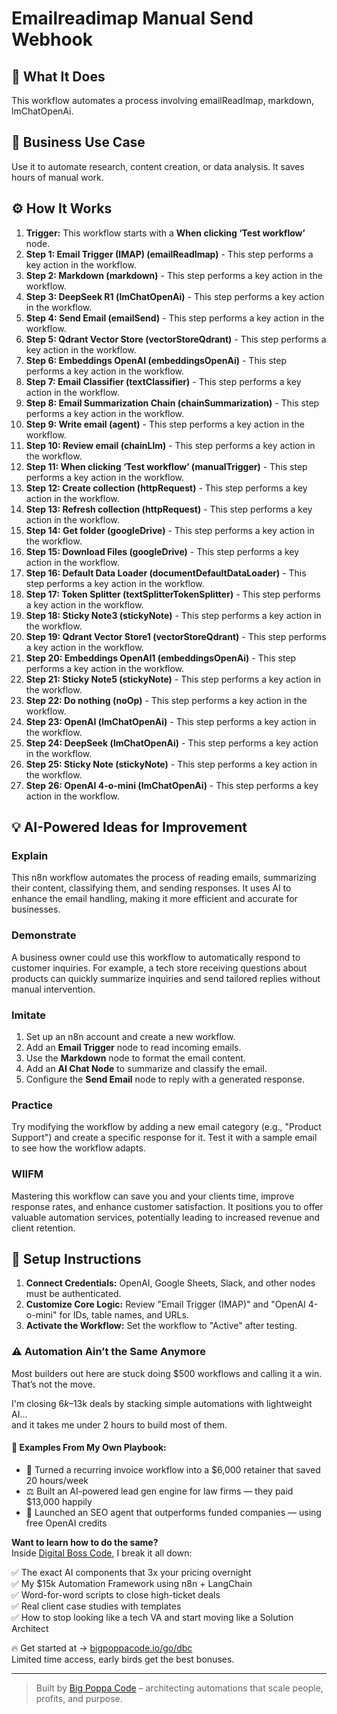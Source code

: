 # Emailreadimap Manual Send Webhook

## 🚀 What It Does
This workflow automates a process involving emailReadImap, markdown, lmChatOpenAi.

## 💼 Business Use Case
Use it to automate research, content creation, or data analysis. It saves hours of manual work.

## ⚙️ How It Works
1.  **Trigger:** This workflow starts with a **When clicking ‘Test workflow’** node.
2. **Step 1: Email Trigger (IMAP) (emailReadImap)** - This step performs a key action in the workflow.
3. **Step 2: Markdown (markdown)** - This step performs a key action in the workflow.
4. **Step 3: DeepSeek R1 (lmChatOpenAi)** - This step performs a key action in the workflow.
5. **Step 4: Send Email (emailSend)** - This step performs a key action in the workflow.
6. **Step 5: Qdrant Vector Store (vectorStoreQdrant)** - This step performs a key action in the workflow.
7. **Step 6: Embeddings OpenAI (embeddingsOpenAi)** - This step performs a key action in the workflow.
8. **Step 7: Email Classifier (textClassifier)** - This step performs a key action in the workflow.
9. **Step 8: Email Summarization Chain (chainSummarization)** - This step performs a key action in the workflow.
10. **Step 9: Write email (agent)** - This step performs a key action in the workflow.
11. **Step 10: Review email (chainLlm)** - This step performs a key action in the workflow.
12. **Step 11: When clicking ‘Test workflow’ (manualTrigger)** - This step performs a key action in the workflow.
13. **Step 12: Create collection (httpRequest)** - This step performs a key action in the workflow.
14. **Step 13: Refresh collection (httpRequest)** - This step performs a key action in the workflow.
15. **Step 14: Get folder (googleDrive)** - This step performs a key action in the workflow.
16. **Step 15: Download Files (googleDrive)** - This step performs a key action in the workflow.
17. **Step 16: Default Data Loader (documentDefaultDataLoader)** - This step performs a key action in the workflow.
18. **Step 17: Token Splitter (textSplitterTokenSplitter)** - This step performs a key action in the workflow.
19. **Step 18: Sticky Note3 (stickyNote)** - This step performs a key action in the workflow.
20. **Step 19: Qdrant Vector Store1 (vectorStoreQdrant)** - This step performs a key action in the workflow.
21. **Step 20: Embeddings OpenAI1 (embeddingsOpenAi)** - This step performs a key action in the workflow.
22. **Step 21: Sticky Note5 (stickyNote)** - This step performs a key action in the workflow.
23. **Step 22: Do nothing (noOp)** - This step performs a key action in the workflow.
24. **Step 23: OpenAI (lmChatOpenAi)** - This step performs a key action in the workflow.
25. **Step 24: DeepSeek (lmChatOpenAi)** - This step performs a key action in the workflow.
26. **Step 25: Sticky Note (stickyNote)** - This step performs a key action in the workflow.
27. **Step 26: OpenAI 4-o-mini (lmChatOpenAi)** - This step performs a key action in the workflow.

## 💡 AI-Powered Ideas for Improvement
### Explain
This n8n workflow automates the process of reading emails, summarizing their content, classifying them, and sending responses. It uses AI to enhance the email handling, making it more efficient and accurate for businesses.

### Demonstrate
A business owner could use this workflow to automatically respond to customer inquiries. For example, a tech store receiving questions about products can quickly summarize inquiries and send tailored replies without manual intervention.

### Imitate
1. Set up an n8n account and create a new workflow.
2. Add an **Email Trigger** node to read incoming emails.
3. Use the **Markdown** node to format the email content.
4. Add an **AI Chat Node** to summarize and classify the email.
5. Configure the **Send Email** node to reply with a generated response.

### Practice
Try modifying the workflow by adding a new email category (e.g., "Product Support") and create a specific response for it. Test it with a sample email to see how the workflow adapts.

### WIIFM
Mastering this workflow can save you and your clients time, improve response rates, and enhance customer satisfaction. It positions you to offer valuable automation services, potentially leading to increased revenue and client retention.

## 🔧 Setup Instructions
1. **Connect Credentials:** OpenAI, Google Sheets, Slack, and other nodes must be authenticated.
2. **Customize Core Logic:** Review "Email Trigger (IMAP)" and "OpenAI 4-o-mini" for IDs, table names, and URLs.
3. **Activate the Workflow:** Set the workflow to "Active" after testing.

### ⚠️ Automation Ain’t the Same Anymore

Most builders out here are stuck doing $500 workflows and calling it a win.  
That’s not the move.  

I'm closing $6k–$13k deals by stacking simple automations with lightweight AI...  
and it takes me under 2 hours to build most of them.

#### 🧠 Examples From My Own Playbook:
- 🔁 Turned a recurring invoice workflow into a $6,000 retainer that saved 20 hours/week  
- ⚖️ Built an AI-powered lead gen engine for law firms — they paid $13,000 happily  
- 🚀 Launched an SEO agent that outperforms funded companies — using free OpenAI credits  

**Want to learn how to do the same?**  
Inside [Digital Boss Code](https://bigpoppacode.io/go/dbc), I break it all down:

✅ The exact AI components that 3x your pricing overnight  
✅ My $15k Automation Framework using n8n + LangChain  
✅ Word-for-word scripts to close high-ticket deals  
✅ Real client case studies with templates  
✅ How to stop looking like a tech VA and start moving like a Solution Architect  

🔥 Get started at → [bigpoppacode.io/go/dbc](https://bigpoppacode.io/go/dbc)  
Limited time access, early birds get the best bonuses.

---
> Built by [Big Poppa Code](https://bigpoppacode.io) – architecting automations that scale people, profits, and purpose.

